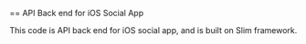 == API Back end for iOS Social App

This code is API back end for iOS social app, and is built on Slim framework.